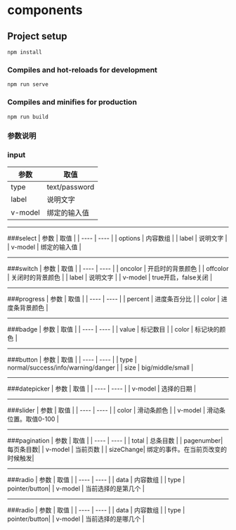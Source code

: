 # components

## Project setup
```
npm install
```

### Compiles and hot-reloads for development
```
npm run serve
```

### Compiles and minifies for production
```
npm run build
```

### 参数说明
### input
|   参数     | 取值            |
|  ----     | ----            |
| type      | text/password   | 
| label     | 说明文字         |
| v-model   | 绑定的输入值     |

***
###select
|   参数    | 取值            |
|  ----     | ----            |
| options   | 内容数组         | 
| label     | 说明文字         |
| v-model   | 绑定的输入值     |

***
###switch
|   参数    | 取值            |
|  ----     | ----            |
| oncolor   | 开启时的背景颜色  | 
| offcolor  | 关闭时的背景颜色  |
| label     | 说明文字         |
| v-model   | true开启，false关闭 |

***
###progress
|   参数    | 取值            |
|  ----     | ----            |
| percent   | 进度条百分比     | 
| color     | 进度条背景颜色   |

***
###badge
|   参数    | 取值            |
|  ----     | ----            |
| value     | 标记数目         | 
| color     | 标记块的颜色     |

***
###button
|   参数    | 取值            |
|  ----     | ----            |
| type      | normal/success/info/warning/danger         | 
| size      | big/middle/small     |

***
###datepicker
|   参数    | 取值            |
|  ----     | ----            |
| v-model   | 选择的日期 |

***
###slider
|   参数    | 取值            |
|  ----     | ----            |
| color     | 滑动条颜色 | 
| v-model   | 滑动条位置。取值0-100 |

***
###pagination
|   参数    | 取值            |
|  ----     | ----            |
| total     | 总条目数 | 
| pagenumber| 每页条目数|
| v-model   | 当前页数 |
| sizeChange| 绑定的事件。在当前页改变的时候触发|

***
###radio
|   参数    | 取值            |
|  ----     | ----            |
| data     | 内容数组 | 
| type     | pointer/button|
| v-model   | 当前选择的是第几个 |

***
###radio
|   参数    | 取值            |
|  ----     | ----            |
| data     | 内容数组 | 
| type     | pointer/button|
| v-model   | 当前选择的是哪几个 |